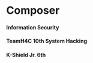 # Composer

<div>

<H4>Information Security </H4>
<H4>TeamH4C 10th System Hacking</H4>
<H4>K-Shield Jr. 6th</H4>

</div>

</br>

